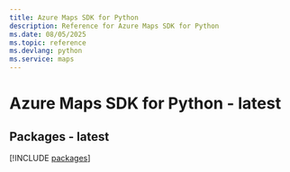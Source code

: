 ```yaml
---
title: Azure Maps SDK for Python
description: Reference for Azure Maps SDK for Python
ms.date: 08/05/2025
ms.topic: reference
ms.devlang: python
ms.service: maps
---
```

# Azure Maps SDK for Python - latest
## Packages - latest
[!INCLUDE [packages](maps-index.md)]